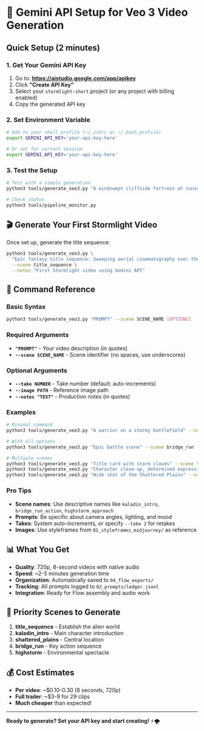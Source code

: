 # 🔑 Gemini API Setup for Veo 3 Video Generation

## Quick Setup (2 minutes)

### 1. Get Your Gemini API Key
1. Go to: **https://aistudio.google.com/app/apikey**
2. Click **"Create API Key"**
3. Select your `stormlight-short` project (or any project with billing enabled)
4. Copy the generated API key

### 2. Set Environment Variable
```bash
# Add to your shell profile (~/.zshrc or ~/.bash_profile)
export GEMINI_API_KEY='your-api-key-here'

# Or set for current session
export GEMINI_API_KEY='your-api-key-here'
```

### 3. Test the Setup
```bash
# Test with a simple generation
python3 tools/generate_veo3.py "A windswept cliffside fortress at sunset, banners whipping in the storm, cinematic lighting" --scene test_fortress

# Check status
python3 tools/pipeline_monitor.py
```

## 🎬 Generate Your First Stormlight Video

Once set up, generate the title sequence:

```bash
python3 tools/generate_veo3.py \
  "Epic fantasy title sequence: Sweeping aerial cinematography over the alien world of Roshar. Strange crystalline rock formations jutting from barren ground, no grass only glowing alien moss and crystal plants. Stormy dark clouds gathering overhead with supernatural blue-violet lightning. Otherworldly atmosphere, epic fantasy film opening sequence." \
  --scene title_sequence \
  --notes "First Stormlight video using Gemini API"
```

## 🎯 Command Reference

### Basic Syntax
```bash
python3 tools/generate_veo3.py "PROMPT" --scene SCENE_NAME [OPTIONS]
```

### Required Arguments
- **`"PROMPT"`** - Your video description (in quotes)
- **`--scene SCENE_NAME`** - Scene identifier (no spaces, use underscores)

### Optional Arguments
- **`--take NUMBER`** - Take number (default: auto-increments)
- **`--image PATH`** - Reference image path
- **`--notes "TEXT"`** - Production notes (in quotes)

### Examples

```bash
# Minimal command
python3 tools/generate_veo3.py "A warrior on a stormy battlefield" --scene kaladin_intro

# With all options
python3 tools/generate_veo3.py "Epic battle scene" --scene bridge_run --take 3 --image styleframes/battle.jpg --notes "Third attempt with better lighting"

# Multiple scenes
python3 tools/generate_veo3.py "Title card with storm clouds" --scene title_sequence
python3 tools/generate_veo3.py "Character close-up, determined expression" --scene kaladin_closeup
python3 tools/generate_veo3.py "Wide shot of the Shattered Plains" --scene shattered_plains_wide
```

### Pro Tips
- **Scene names**: Use descriptive names like `kaladin_intro`, `bridge_run_action`, `highstorm_approach`
- **Prompts**: Be specific about camera angles, lighting, and mood
- **Takes**: System auto-increments, or specify `--take 2` for retakes
- **Images**: Use styleframes from `01_styleframes_midjourney/` as reference

## 📊 What You Get

- **Quality**: 720p, 8-second videos with native audio
- **Speed**: ~2-5 minutes generation time
- **Organization**: Automatically saved to `04_flow_exports/`
- **Tracking**: All prompts logged to `02_prompts/ledger.jsonl`
- **Integration**: Ready for Flow assembly and audio work

## 🚀 Priority Scenes to Generate

1. **title_sequence** - Establish the alien world
2. **kaladin_intro** - Main character introduction  
3. **shattered_plains** - Central location
4. **bridge_run** - Key action sequence
5. **highstorm** - Environmental spectacle

## 💰 Cost Estimates

- **Per video**: ~$0.10-0.30 (8 seconds, 720p)
- **Full trailer**: ~$3-9 for 29 clips
- **Much cheaper** than expected!

---

**Ready to generate? Set your API key and start creating!** ⚡🌪️
